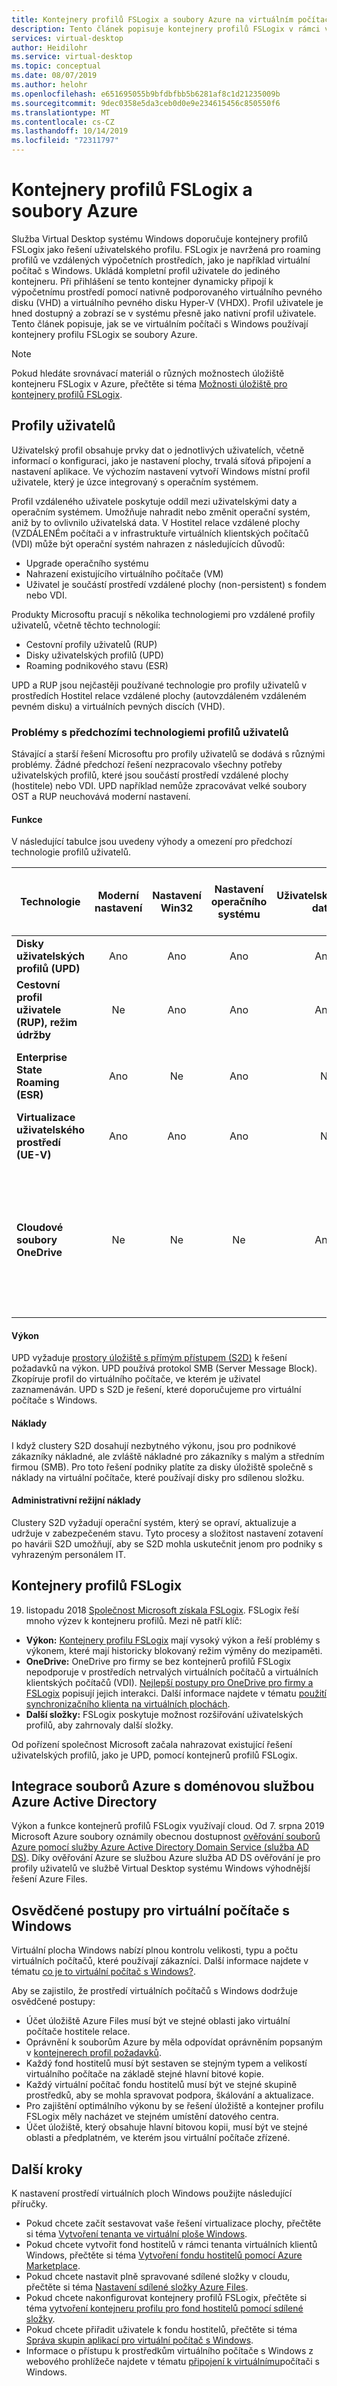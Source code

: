 ```yaml
---
title: Kontejnery profilů FSLogix a soubory Azure na virtuálním počítači s Windows – Azure
description: Tento článek popisuje kontejnery profilů FSLogix v rámci virtuálních počítačů s Windows a souborů Azure.
services: virtual-desktop
author: Heidilohr
ms.service: virtual-desktop
ms.topic: conceptual
ms.date: 08/07/2019
ms.author: helohr
ms.openlocfilehash: e651695055b9bfdbfbb5b6281af8c1d21235009b
ms.sourcegitcommit: 9dec0358e5da3ceb0d0e9e234615456c850550f6
ms.translationtype: MT
ms.contentlocale: cs-CZ
ms.lasthandoff: 10/14/2019
ms.locfileid: "72311797"
---
```

# <a name="fslogix-profile-containers-and-azure-files"></a>Kontejnery profilů FSLogix a soubory Azure

Služba Virtual Desktop systému Windows doporučuje kontejnery profilů FSLogix jako řešení uživatelského profilu. FSLogix je navržená pro roaming profilů ve vzdálených výpočetních prostředích, jako je například virtuální počítač s Windows. Ukládá kompletní profil uživatele do jediného kontejneru. Při přihlášení se tento kontejner dynamicky připojí k výpočetnímu prostředí pomocí nativně podporovaného virtuálního pevného disku (VHD) a virtuálního pevného disku Hyper-V (VHDX). Profil uživatele je hned dostupný a zobrazí se v systému přesně jako nativní profil uživatele. Tento článek popisuje, jak se ve virtuálním počítači s Windows používají kontejnery profilu FSLogix se soubory Azure.

>[!NOTE]
>Pokud hledáte srovnávací materiál o různých možnostech úložiště kontejneru FSLogix v Azure, přečtěte si téma [Možnosti úložiště pro kontejnery profilů FSLogix](store-fslogix-profile.md).

## <a name="user-profiles"></a>Profily uživatelů

Uživatelský profil obsahuje prvky dat o jednotlivých uživatelích, včetně informací o konfiguraci, jako je nastavení plochy, trvalá síťová připojení a nastavení aplikace. Ve výchozím nastavení vytvoří Windows místní profil uživatele, který je úzce integrovaný s operačním systémem.

Profil vzdáleného uživatele poskytuje oddíl mezi uživatelskými daty a operačním systémem. Umožňuje nahradit nebo změnit operační systém, aniž by to ovlivnilo uživatelská data. V Hostitel relace vzdálené plochy (VZDÁLENÉm počítači a v infrastruktuře virtuálních klientských počítačů (VDI) může být operační systém nahrazen z následujících důvodů:

- Upgrade operačního systému
- Nahrazení existujícího virtuálního počítače (VM)
- Uživatel je součástí prostředí vzdálené plochy (non-persistent) s fondem nebo VDI.

Produkty Microsoftu pracují s několika technologiemi pro vzdálené profily uživatelů, včetně těchto technologií:
- Cestovní profily uživatelů (RUP)
- Disky uživatelských profilů (UPD)
- Roaming podnikového stavu (ESR)

UPD a RUP jsou nejčastěji používané technologie pro profily uživatelů v prostředích Hostitel relace vzdálené plochy (autovzdáleném vzdáleném pevném disku) a virtuálních pevných discích (VHD).

### <a name="challenges-with-previous-user-profile-technologies"></a>Problémy s předchozími technologiemi profilů uživatelů

Stávající a starší řešení Microsoftu pro profily uživatelů se dodává s různými problémy. Žádné předchozí řešení nezpracovalo všechny potřeby uživatelských profilů, které jsou součástí prostředí vzdálené plochy (hostitele) nebo VDI. UPD například nemůže zpracovávat velké soubory OST a RUP neuchovává moderní nastavení.

#### <a name="functionality"></a>Funkce

V následující tabulce jsou uvedeny výhody a omezení pro předchozí technologie profilů uživatelů.

| Technologie | Moderní nastavení | Nastavení Win32 | Nastavení operačního systému | Uživatelská data | Podporováno na SKU serveru | Back-endové úložiště v Azure | Back-endové úložiště v místním prostředí | Podpora verzí | Další čas přihlášení |Poznámky|
| ---------- | :-------------: | :------------: | :---------: | --------: | :---------------------: | :-----------------------: | :--------------------------: | :-------------: | :---------------------: |-----|
| **Disky uživatelských profilů (UPD)** | Ano | Ano | Ano | Ano | Ano | Ne | Ano | Win 7 + | Ano | |
| **Cestovní profil uživatele (RUP), režim údržby** | Ne | Ano | Ano | Ano | Ano| Ne | Ano | Win 7 + | Ne | |
| **Enterprise State Roaming (ESR)** | Ano | Ne | Ano | Ne | Zobrazit poznámky | Ano | Ne | Win 10 | Ne | Funkce na SKU serveru, ale žádné podpůrné uživatelské rozhraní |
| **Virtualizace uživatelského prostředí (UE-V)** | Ano | Ano | Ano | Ne | Ano | Ne | Ano | Win 7 + | Ne |  |
| **Cloudové soubory OneDrive** | Ne | Ne | Ne | Ano | Zobrazit poznámky | Zobrazit poznámky  | Zobrazit poznámky | Win 10 RS3 | Ne | Není testováno na SKU serveru. Back-endové úložiště v Azure závisí na synchronizaci klienta. Back-endové úložiště on-Prem potřebuje synchronizačního klienta. |

#### <a name="performance"></a>Výkon

UPD vyžaduje [prostory úložiště s přímým přístupem (S2D)](https://docs.microsoft.com/windows-server/remote/remote-desktop-services/rds-storage-spaces-direct-deployment) k řešení požadavků na výkon. UPD používá protokol SMB (Server Message Block). Zkopíruje profil do virtuálního počítače, ve kterém je uživatel zaznamenáván. UPD s S2D je řešení, které doporučujeme pro virtuální počítače s Windows.  

#### <a name="cost"></a>Náklady

I když clustery S2D dosahují nezbytného výkonu, jsou pro podnikové zákazníky nákladné, ale zvláště nákladné pro zákazníky s malým a středním firmou (SMB). Pro toto řešení podniky platíte za disky úložiště společně s náklady na virtuální počítače, které používají disky pro sdílenou složku.

#### <a name="administrative-overhead"></a>Administrativní režijní náklady

Clustery S2D vyžadují operační systém, který se opraví, aktualizuje a udržuje v zabezpečeném stavu. Tyto procesy a složitost nastavení zotavení po havárii S2D umožňují, aby se S2D mohla uskutečnit jenom pro podniky s vyhrazeným personálem IT.

## <a name="fslogix-profile-containers"></a>Kontejnery profilů FSLogix

19. listopadu 2018 [Společnost Microsoft získala FSLogix](https://blogs.microsoft.com/blog/2018/11/19/microsoft-acquires-fslogix-to-enhance-the-office-365-virtualization-experience/). FSLogix řeší mnoho výzev k kontejneru profilů. Mezi ně patří klíč:

- **Výkon:** [Kontejnery profilu FSLogix](https://fslogix.com/products/profile-containers) mají vysoký výkon a řeší problémy s výkonem, které mají historicky blokovaný režim výměny do mezipaměti.
- **OneDrive:** OneDrive pro firmy se bez kontejnerů profilů FSLogix nepodporuje v prostředích netrvalých virtuálních počítačů a virtuálních klientských počítačů (VDI). [Nejlepší postupy pro OneDrive pro firmy a FSLogix](https://fslogix.com/products/technical-faqs/284-onedrive-for-business-and-fslogix-best-practices) popisují jejich interakci. Další informace najdete v tématu [použití synchronizačního klienta na virtuálních plochách](https://docs.microsoft.com/deployoffice/rds-onedrive-business-vdi).
- **Další složky:** FSLogix poskytuje možnost rozšiřování uživatelských profilů, aby zahrnovaly další složky.

Od pořízení společnost Microsoft začala nahrazovat existující řešení uživatelských profilů, jako je UPD, pomocí kontejnerů profilů FSLogix.

## <a name="azure-files-integration-with-azure-active-directory-domain-service"></a>Integrace souborů Azure s doménovou službou Azure Active Directory

Výkon a funkce kontejnerů profilů FSLogix využívají cloud. Od 7. srpna 2019 Microsoft Azure soubory oznámily obecnou dostupnost [ověřování souborů Azure pomocí služby Azure Active Directory Domain Service (služba AD DS)](https://docs.microsoft.com/en-us/azure/storage/files/storage-files-active-directory-overview). Díky ověřování Azure se službou Azure služba AD DS ověřování je pro profily uživatelů ve službě Virtual Desktop systému Windows výhodnější řešení Azure Files.

## <a name="best-practices-for-windows-virtual-desktop"></a>Osvědčené postupy pro virtuální počítače s Windows

Virtuální plocha Windows nabízí plnou kontrolu velikosti, typu a počtu virtuálních počítačů, které používají zákazníci. Další informace najdete v tématu [co je to virtuální počítač s Windows?](overview.md).

Aby se zajistilo, že prostředí virtuálních počítačů s Windows dodržuje osvědčené postupy:

- Účet úložiště Azure Files musí být ve stejné oblasti jako virtuální počítače hostitele relace.
- Oprávnění k souborům Azure by měla odpovídat oprávněním popsaným v [kontejnerech profil požadavků](https://docs.microsoft.com/fslogix/overview#requirements).
- Každý fond hostitelů musí být sestaven se stejným typem a velikostí virtuálního počítače na základě stejné hlavní bitové kopie.
- Každý virtuální počítač fondu hostitelů musí být ve stejné skupině prostředků, aby se mohla spravovat podpora, škálování a aktualizace.
- Pro zajištění optimálního výkonu by se řešení úložiště a kontejner profilu FSLogix měly nacházet ve stejném umístění datového centra.
- Účet úložiště, který obsahuje hlavní bitovou kopii, musí být ve stejné oblasti a předplatném, ve kterém jsou virtuální počítače zřízené.

## <a name="next-steps"></a>Další kroky

K nastavení prostředí virtuálních ploch Windows použijte následující příručky.

- Pokud chcete začít sestavovat vaše řešení virtualizace plochy, přečtěte si téma [Vytvoření tenanta ve virtuální ploše Windows](tenant-setup-azure-active-directory.md).
- Pokud chcete vytvořit fond hostitelů v rámci tenanta virtuálních klientů Windows, přečtěte si téma [Vytvoření fondu hostitelů pomocí Azure Marketplace](create-host-pools-azure-marketplace.md).
- Pokud chcete nastavit plně spravované sdílené složky v cloudu, přečtěte si téma [Nastavení sdílené složky Azure Files](/azure/storage/files/storage-files-active-directory-enable).
- Pokud chcete nakonfigurovat kontejnery profilů FSLogix, přečtěte si téma [vytvoření kontejneru profilu pro fond hostitelů pomocí sdílené složky](create-host-pools-user-profile.md).
- Pokud chcete přiřadit uživatele k fondu hostitelů, přečtěte si téma [Správa skupin aplikací pro virtuální počítač s Windows](manage-app-groups.md).
- Informace o přístupu k prostředkům virtuálního počítače s Windows z webového prohlížeče najdete v tématu [připojení k virtuálnímu](connect-web.md)počítači s Windows.
